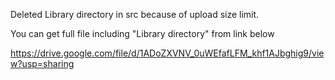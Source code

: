 Deleted Library directory in src because of upload size limit.

You can get full file including "Library directory" from link below

https://drive.google.com/file/d/1ADoZXVNV_0uWEfafLFM_khf1AJbghig9/view?usp=sharing
